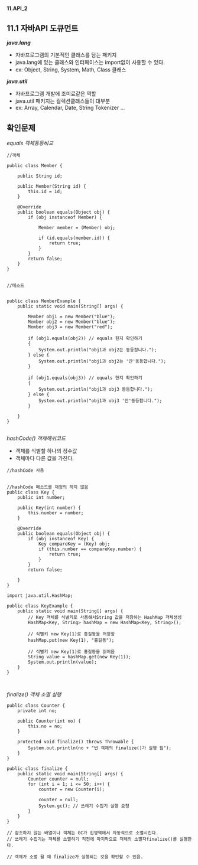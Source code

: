 #### 11.API_2

## 11.1 자바API 도큐먼트

   ***java.lang***
   - 자바프로그램의 기본적인 클래스를 담는 패키지
   - java.lang에 있는 클래스와 인터페이스는 import없이 사용할 수 있다.
   - ex: Object, String, System, Math, Class 클래스

   ***java.util***
   - 자바프로그램 개발에 조미료같은 역할
   - java.util 패키지는 컬렉션클래스들이 대부분
   - ex: Array, Calendar, Date, String Tokenizer ...

## 확인문제

_equals 객체동등비교_

```
//객체

public class Member {

    public String id;

    public Member(String id) {
        this.id = id;
    }

    @Override
    public boolean equals(Object obj) {
        if (obj instanceof Member) {

            Member member = (Member) obj;

            if (id.equals(member.id)) {
                return true;
            }
        }
        return false;
    }
}


//메소드


public class MemberExample {
    public static void main(String[] args) {

        Member obj1 = new Member("blue");
        Member obj2 = new Member("blue");
        Member obj3 = new Member("red");

        if (obj1.equals(obj2)) // equals 한지 확인하기
        {
            System.out.println("obj1과 obj2는 동등합니다.");
        } else {
            System.out.println("obj1과 obj2는 '안'동등합니다.");
        }

        if (obj1.equals(obj3)) // equals 한지 확인하기
        {
            System.out.println("obj1과 obj3 동등합니다.");
        } else {
            System.out.println("obj1과 obj3 '안'동등합니다.");
        }

    }
}


```

_hashCode() 객체해쉬코드_
- 객체를 식별할 하나의 정수값
- 객체마다 다른 값을 가진다.

```
//hashCode 사용


//hashCode 메소드를 재정의 하지 않음
public class Key {
    public int number;

    public Key(int number) {
        this.number = number;
    }

    @Override
    public boolean equals(Object obj) {
        if (obj instanceof Key) {
            Key compareKey = (Key) obj;
            if (this.number == compareKey.number) {
                return true;
            }
        }
        return false;

    }
}

import java.util.HashMap;

public class KeyExample {
    public static void main(String[] args) {
        // Key 객체를 식별키로 사용해서String 값을 저장하는 HashMap 객체생성
        HashMap<Key, String> hashMap = new HashMap<Key, String>();

        // 식별키 new Key(1)로 홍길동을 저장함
        hashMap.put(new Key(1), "홍길동");

        // 식별키 new Key(1)로 홍길동을 읽어옴
        String value = hashMap.get(new Key(1));
        System.out.println(value);
    }
}



```

_finalize() 객체 소멸 실행_
```
public class Counter {
    private int no;

    public Counter(int no) {
        this.no = no;
    }

    protected void finalize() throws Throwable {
        System.out.println(no + "번 객체의 finalize()가 실행 됨");
    }
}

public class finalize {
    public static void main(String[] args) {
        Counter counter = null;
        for (int i = 1; i <= 50; i++) {
            counter = new Counter(i);

            counter = null;
            System.gc(); // 쓰레기 수집기 실행 요청
        }
    }
}

// 참조하지 않는 배열이나 객체는 GC가 힙영역에서 자동적으로 소멸시킨다.
// 쓰레기 수집기는 객체를 소멸하기 직전에 마지막으로 객체의 소멸자finalize()를 실행한다.

// 객체가 소멸 될 때 finalize가 실행되는 것을 확인할 수 있음.


```













